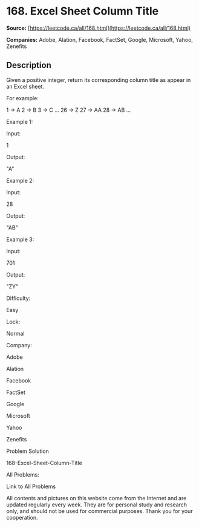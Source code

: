 # 168. Excel Sheet Column Title

**Source:** [https://leetcode.ca/all/168.html](https://leetcode.ca/all/168.html)

**Companies:** Adobe, Alation, Facebook, FactSet, Google, Microsoft, Yahoo, Zenefits

## Description

Given a positive integer, return its corresponding column title as appear in an Excel
        sheet.

For example:

1 -> A
    2 -> B
    3 -> C
    ...
    26 -> Z
    27 -> AA
    28 -> AB
    ...

Example 1:

Input:

1

Output:

"A"

Example 2:

Input:

28

Output:

"AB"

Example 3:

Input:

701

Output:

"ZY"

Difficulty:

Easy

Lock:

Normal

Company:

Adobe

Alation

Facebook

FactSet

Google

Microsoft

Yahoo

Zenefits

Problem Solution

168-Excel-Sheet-Column-Title

All Problems:

Link to All Problems

All contents and pictures on this website come from the Internet and are updated regularly every week. They are for personal study and research only, and should not be used for commercial purposes. Thank you for your cooperation.

